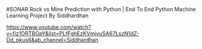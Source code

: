 #SONAR Rock vs Mine Prediction with Python | End To End Python Machine Learning Project By Siddhardhan

https://www.youtube.com/watch?v=fiz1ORTBGpY&list=PLfFghEzKVmjvuSA67LszN1dZ-Dd_pkus6&ab_channel=Siddhardhan

